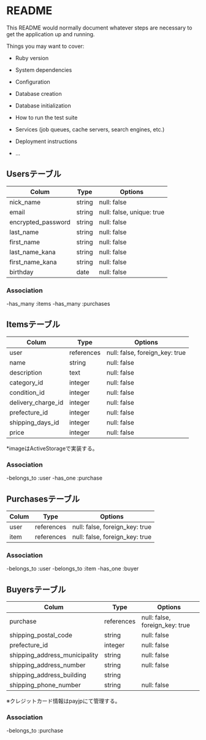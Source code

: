 # README

This README would normally document whatever steps are necessary to get the
application up and running.

Things you may want to cover:

* Ruby version

* System dependencies

* Configuration

* Database creation

* Database initialization

* How to run the test suite

* Services (job queues, cache servers, search engines, etc.)

* Deployment instructions

* ...

## Usersテーブル
| Colum              | Type   | Options                   |
|--------------------|--------|---------------------------|
| nick_name          | string | null: false               |
| email              | string | null: false, unique: true |
| encrypted_password | string | null: false               |
| last_name          | string | null: false               |
| first_name         | string | null: false               |
| last_name_kana     | string | null: false               |
| first_name_kana    | string | null: false               |
| birthday           | date   | null: false               |

### Association
-has_many :items
-has_many :purchases


## Itemsテーブル
| Colum              | Type       | Options                        |
|--------------------|------------|--------------------------------|
| user               | references | null: false, foreign_key: true |
| name               | string     | null: false                    |
| description        | text       | null: false                    |
| category_id        | integer    | null: false                    |
| condition_id       | integer    | null: false                    |
| delivery_charge_id | integer    | null: false                    |
| prefecture_id      | integer    | null: false                    |
| shipping_days_id   | integer    | null: false                    |
| price              | integer    | null: false                    |
*imageはActiveStorageで実装する。

### Association
-belongs_to :user
-has_one :purchase


## Purchasesテーブル
| Colum       | Type       | Options                        |
|-------------|------------|--------------------------------|
| user        | references | null: false, foreign_key: true |
| item        | references | null: false, foreign_key: true |

### Association
-belongs_to :user
-belongs_to :item
-has_one :buyer


## Buyersテーブル
| Colum                         | Type       | Options                        |
|-------------------------------|------------|--------------------------------|
| purchase                      | references | null: false, foreign_key: true |
| shipping_postal_code          | string     | null: false                    |
| prefecture_id                 | integer    | null: false                    |
| shipping_address_municipality | string     | null: false                    |
| shipping_address_number       | string     | null: false                    |
| shipping_address_building     | string     |                                |
| shipping_phone_number         | string     | null: false                    |
※クレジットカード情報はpayjpにて管理する。

### Association
-belongs_to :purchase